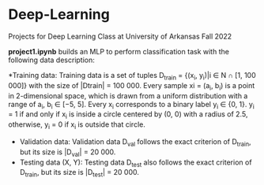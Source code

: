 # Deep-Learning

Projects for Deep Learning Class at University of Arkansas Fall 2022

**project1.ipynb** builds an MLP to perform classification task with the following data description:

*Training data: Training data is a set of tuples D<sub>train</sub> = {(x<sub>i</sub>, y<sub>i</sub>)|i ∈ N ∩ [1, 100 000]} with the size of |Dtrain| = 100 000. Every sample xi = (a<sub>i</sub>, b<sub>i</sub>) is a point in 2-dimensional space, which is drawn from a uniform distribution with a range of a<sub>i</sub>, b<sub>i</sub> ∈ [−5, 5]. Every x<sub>i</sub> corresponds to a binary label y<sub>i</sub> ∈ {0, 1}. y<sub>i</sub> = 1 if and only if x<sub>i</sub> is inside a circle centered by (0, 0) with a radius of 2.5, otherwise, y<sub>i</sub> = 0 if x<sub>i</sub> is outside that circle. 
* Validation data: Validation data D<sub>val</sub> follows the exact criterion of D<sub>train</sub>, but its size is |D<sub>val</sub>| = 20 000.
* Testing data (X, Y): Testing data D<sub>test</sub> also follows the exact criterion of D<sub>train</sub>, but its size is |D<sub>test</sub>| =
20 000.

